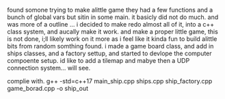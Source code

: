 
found somone trying to make alittle game they had a few  functions and a bunch of global vars but sitin in some main. it basicly did not do much. and was  more of a outline  ... i decided to make redo almost all of it, into a c++ class system, and aucally make it work.
and make a proper little game, this is not done, i;ll likely work on it more as i feel like it kinda fun to build alittle bits from random somthing found. i made a game board class, and add in ships classes, and a factory settup, and started to devlope the computer compoente setup. id like to add a tilemap and mabye then a UDP connection system... will see. 

complie with.
 g++ -std=c++17 main_ship.cpp ships.cpp ship_factory.cpp game_borad.cpp  -o ship_out

